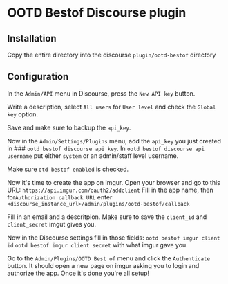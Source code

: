 # OOTD Bestof Discourse plugin

## Installation

Copy the entire directory into the discourse `plugin/ootd-bestof` directory

## Configuration

In the `Admin/API` menu in Discourse, press the `New API key` button.

Write a description, select `All users` for `User level` and check the `Global key` option.

Save and make sure to backup the `api_key`.

Now in the `Admin/Settings/Plugins` menu, add the `api_key` you just created in ### `ootd bestof discourse api key`. In `ootd bestof discourse api username` put either `system` or an admin/staff level username.

Make sure `otd bestof enabled` is checked.

Now it's time to create the app on Imgur.
Open your browser and go to this URL: `https://api.imgur.com/oauth2/addclient`
Fill in the app name, then for`Authorization callback URL` enter `<discourse_instance_url>/admin/plugins/ootd-bestof/callback`

Fill in an email and a descritpion. Make sure to save the `client_id` and `client_secret` imgut gives you.

Now in the Discourse settings fill in those fields:
`ootd bestof imgur client id`
`ootd bestof imgur client secret`
with what imgur gave you.

Go to the `Admin/Plugins/OOTD Best of` menu and click the `Authenticate` button. It should open a new page on imgur asking you to login and authorize the app. Once it's done you're all setup!
